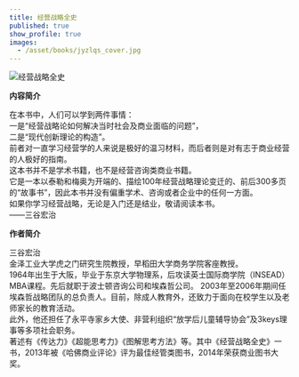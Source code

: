 ```yaml
---
title: 经营战略全史
published: true
show_profile: true
images:
  - /asset/books/jyzlqs_cover.jpg
---
```


![经营战略全史]({{site.url}}/asset/books/jyzlqs_cover.jpg)

**内容简介**

在本书中，人们可以学到两件事情：<br>
一是“经营战略论如何解决当时社会及商业面临的问题”，<br>
二是“现代创新理论的构造”。<br>
前者对一直学习经营学的人来说是极好的温习材料，而后者则是对有志于商业经营的人极好的指南。<br>
这本书并不是学术书籍，也不是经营咨询类商业书籍。<br>
它是一本以泰勒和梅奥为开端的、描绘100年经营战略理论变迁的、前后300多页的“故事书”，因此本书并没有偏重学术、咨询或者企业中的任何一方面。<br>
如果你学习经营战略，无论是入门还是结业，敬请阅读本书。<br>
——三谷宏治

**作者简介**

三谷宏治<br>
金泽工业大学虎之门研究生院教授，早稻田大学商务学院客座教授。<br>
1964年出生于大阪，毕业于东京大学物理系，后攻读英士国际商学院（INSEAD）MBA课程。先后就职于波士顿咨询公司和埃森哲公司。
2003年至2006年期间任埃森哲战略团队的总负责人。目前，除成人教育外，还致力于面向在校学生以及老师家长的教育活动。<br>
此外，他还担任了永平寺家乡大使、非营利组织“放学后儿童辅导协会”及3keys理事等多项社会职务。<br>
著述有《传达力》《超能思考力》《图解思考方法》等。其中《经营战略全史》一书，2013年被《哈佛商业评论》评为最佳经管类图书，2014年荣获商业图书大奖。






